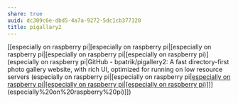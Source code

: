 ```yaml
---
share: true
uuid: dc309c6e-dbd5-4a7a-9272-5dc1cb377320
title: pigallary2
---
```

[[especially on raspberry pi|[especially on raspberry pi|[especially on raspberry pi|[especially on raspberry pi|[especially on raspberry pi)](especially on raspberry pi|GitHub - bpatrik/pigallery2: A fast directory-first photo gallery website, with rich UI, optimized for running on low resource servers (especially on raspberry pi|[especially on raspberry pi|[especially on raspberry pi|[especially on raspberry pi|[especially on raspberry pi)]]](especially%20on%20raspberry%20pi)](especially%20on%20raspberry%20pi)]])